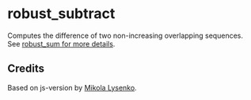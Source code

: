 # robust_subtract
Computes the difference of two non-increasing overlapping sequences.  See [robust_sum for more details](https://github.com/intdxdt/robust_sum).

## Credits
Based on js-version by [Mikola Lysenko](https://github.com/mikolalysenko/robust-subtract).  

